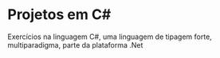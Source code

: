 # Projetos em C#
 Exercícios na linguagem C#, uma linguagem de tipagem forte, multiparadigma, parte da plataforma .Net
